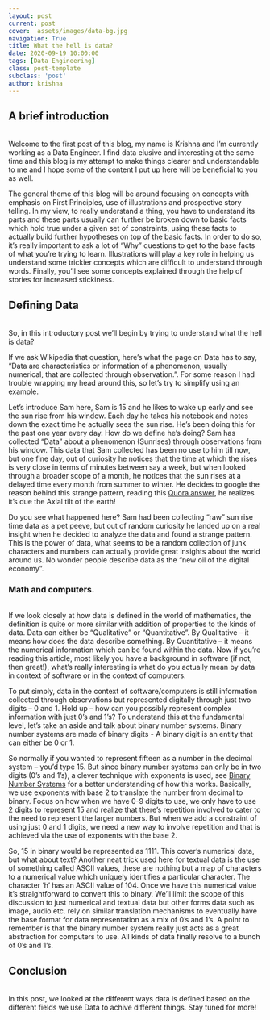 ```yaml
---
layout: post
current: post
cover:  assets/images/data-bg.jpg
navigation: True
title: What the hell is data?
date: 2020-09-19 10:00:00
tags: [Data Engineering]
class: post-template
subclass: 'post'
author: krishna
---
```


## A brief introduction 
<br />
Welcome to the first post of this blog, my name is Krishna and I’m currently working as a Data Engineer. I find data elusive and interesting at the same time and this blog is my attempt to make things clearer and understandable to me and I hope some of the content I put up here will be beneficial to you as well.

The general theme of this blog will be around focusing on concepts with emphasis on First Principles, use of illustrations and prospective story telling. In my view, to really understand a thing, you have to understand its parts and these parts usually can further be broken down to basic facts which hold true under a given set of constraints, using these facts to actually build further hypotheses on top of the basic facts. In order to do so, it’s really important to ask a lot of “Why” questions to get to the base facts of what you’re trying to learn. Illustrations will play a key role in helping us understand some trickier concepts which are difficult to understand through words. Finally, you’ll see some concepts explained through the help of stories for increased stickiness.


## Defining Data
<br />
So, in this introductory post we’ll begin by trying to understand what the hell is data?

If we ask Wikipedia that question, here’s what the page on Data has to say, “Data are characteristics or information of a phenomenon, usually numerical, that are collected through observation.”. For some reason I had trouble wrapping my head around this, so let’s try to simplify using an example.

Let’s introduce Sam here, Sam is 15 and he likes to wake up early and see the sun rise from his window. Each day he takes his notebook and notes down the exact time he actually sees the sun rise. He’s been doing this for the past one year every day. How do we define he’s doing? Sam has collected “Data” about a phenomenon (Sunrises) through observations from his window.
This data that Sam collected has been no use to him till now, but one fine day, out of curiosity he notices that the time at which the rises is very close in terms of minutes between say a week, but when looked through a broader scope of a month, he notices that the sun rises at a delayed time every month from summer to winter.
He decides to google the reason behind this strange pattern, reading this [Quora answer](https://www.quora.com/Why-does-the-Sun-set-at-different-times-and-places), he realizes it’s due the Axial tilt of the earth!

Do you see what happened here? Sam had been collecting “raw” sun rise time data as a pet peeve, but out of random curiosity he landed up on a real insight when he decided to analyze the data and found a strange pattern. This is the power of data, what seems to be a random collection of junk characters and numbers can actually provide great insights about the world around us. No wonder people describe data as the “new oil of the digital economy”.

### Math and computers.
<br />
If we look closely at how data is defined in the world of mathematics, the definition is quite or more similar with addition of properties to the kinds of data. Data can either be “Qualitative” or “Quantitative”. By Qualitative – it means how does the data describe something. By Quantitative – it means the numerical information which can be found within the data.
Now if you’re reading this article, most likely you have a background in software (if not, then great!), what’s really interesting is what do you actually mean by data in context of software or in the context of computers.

To put simply, data in the context of software/computers is still information collected through observations but represented digitally through just two digits – 0 and 1.
Hold up – how can you possibly represent complex information with just 0’s and 1’s?
To understand this at the fundamental level, let’s take an aside and talk about binary number systems. Binary number systems are made of binary digits - A binary digit is an entity that can either be 0 or 1.

So normally if you wanted to represent fifteen as a number in the decimal system – you’d type 15. But since binary number systems can only be in two digits (0’s and 1’s), a clever technique with exponents is used, see [Binary Number Systems](https://www.mathsisfun.com/binary-number-system.html) for a better understanding of how this works. Basically, we use exponents with base 2 to translate the number from decimal to binary. Focus on how when we have 0-9 digits to use, we only have to use 2 digits to represent 15 and realize that there’s repetition involved to cater to the need to represent the larger numbers. But when we add a constraint of using just 0 and 1 digits, we need a new way to involve repetition and that is achieved via the use of exponents with the base 2.

So, 15 in binary would be represented as 1111.
This cover’s numerical data, but what about text?
Another neat trick used here for textual data is the use of something called ASCII values, these are nothing but a map of characters to a numerical value which uniquely identifies a particular character. The character ‘h’ has an ASCII value of 104. Once we have this numerical value it’s straightforward to convert this to binary.
We’ll limit the scope of this discussion to just numerical and textual data but other forms data such as image, audio etc. rely on similar translation mechanisms to eventually have the base format for data representation as a mix of 0’s and 1’s.
A point to remember is that the binary number system really just acts as a great abstraction for computers to use. All kinds of data finally resolve to a bunch of 0’s and 1’s.

## Conclusion
<br />
In this post, we looked at the different ways data is defined based on the different fields we use Data to achive different things.
Stay tuned for more!
